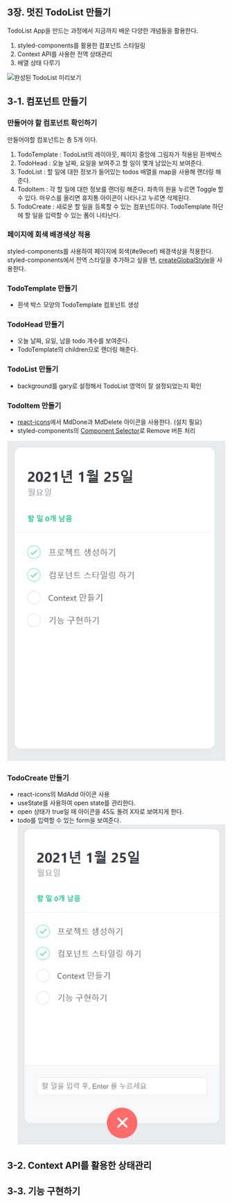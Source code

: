 ## 3장. 멋진 TodoList 만들기
TodoList App을 만드는 과정에서 지금까지 배운 다양한 개념들을 활용한다.
1. styled-components를 활용한 컴포넌트 스타일링
2. Context API를 사용한 전역 상태관리
3. 배열 상태 다루기

![완성된 TodoList 미리보기]()


## 3-1. 컴포넌트 만들기

### 만들어야 할 컴포넌트 확인하기
만들어야할 컴포넌트는 총 5개 이다.
1. TodoTemplate : TodoList의 레이아웃, 페이지 중앙에 그림자가 적용된 흰색박스
2. TodoHead : 오늘 날짜, 요일을 보여주고 할 일이 몇개 남았는지 보여준다.
3. TodoList : 할 일에 대한 정보가 들어있는 todos 배열을 map을 사용해 랜더링 해준다.
4. TodoItem : 각 할 일에 대한 정보를 랜더링 해준다. 좌측의 원을 누르면 Toggle 할 수 있다. 마우스를 올리면 휴지통 아이콘이 나타나고 누르면 삭제된다.
5. TodoCreate : 새로운 할 일을 등록할 수 있는 컴포넌트이다. TodoTemplate 하단에 할 일을 입력할 수 있는 폼이 나타난다.


### 페이지에 회색 배경색상 적용
styled-components를 사용하여 페이지에 회색(#e9ecef) 배경색상을 적용한다. styled-components에서 전역 스타일을 추가하고 싶을 땐, [createGlobalStyle](https://www.styled-components.com/docs/api#createglobalstyle)을 사용한다.


### TodoTemplate 만들기
- 흰색 박스 모양의 TodoTemplate 컴포넌트 생성

### TodoHead 만들기
- 오늘 날짜, 요일, 남을 todo 개수를 보여준다.
- TodoTemplate의 children으로 랜더링 해준다.

### TodoList 만들기
- background를 gary로 설정해서 TodoList 영역이 잘 설정되었는지 확인

### TodoItem 만들기
- [react-icons](https://react-icons.netlify.com/#/icons/md)에서 MdDone과 MdDelete 아이콘을 사용한다. (설치 필요)
- styled-components의 [Component Selector](https://www.styled-components.com/docs/advanced#referring-to-other-components)로 Remove 버튼 처리

![todo](../img/Todo01.PNG)

### TodoCreate 만들기
- react-icons의 MdAdd 아이콘 사용
- useState를 사용하여 open state를 관리한다.
- open 상태가 true일 때 아이콘을 45도 돌려 X자로 보여지게 한다.
- todo를 입력할 수 있는 form을 보여준다.
![todo](../img/Todo02.PNG)

## 3-2. Context API를 활용한 상태관리


## 3-3. 기능 구현하기